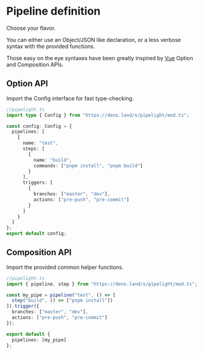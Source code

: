 # Pipeline definition

Choose your flavor.

You can either use an Object/JSON like declaration,
or a less verbose syntax with the provided functions.

Those easy on the eye syntaxes have been greatly inspired by [Vue](https://vue.com/) Option and Composition APIs.

## Option API

Import the Config interface for fast type-checking.

```ts
//pipelight.ts
import type { Config } from "https://deno.land/x/pipelight/mod.ts";

const config: Config = {
  pipelines: [
    {
      name: "test",
      steps: [
        {
          name: "build",
          commands: ["pnpm install", "pnpm build"]
        }
      ],
      triggers: [
        {
          branches: ["master", "dev"],
          actions: ["pre-push", "pre-commit"]
        }
      ]
    }
  ]
};
export default config;
```

## Composition API

Import the provided common helper functions.

```ts
//pipelight.ts
import { pipeline, step } from "https://deno.land/x/pipelight/mod.ts";

const my_pipe = pipeline("test", () => [
  step("build", () => ["pnpm install"])
]).trigger({
  branches: ["master", "dev"],
  actions: ["pre-push", "pre-commit"]
});

export default {
  pipelines: [my_pipe]
};
```
